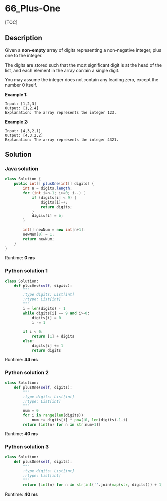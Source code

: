 # 66_Plus-One

[TOC]

## Description

Given a **non-empty** array of digits representing a non-negative integer, plus one to the integer.

The digits are stored such that the most significant digit is at the head of the list, and each element in the array contain a single digit.

You may assume the integer does not contain any leading zero, except the number 0 itself.

**Example 1:**

```
Input: [1,2,3]
Output: [1,2,4]
Explanation: The array represents the integer 123.
```

**Example 2:**

```
Input: [4,3,2,1]
Output: [4,3,2,2]
Explanation: The array represents the integer 4321.
```

## Solution

### Java solution

```java
class Solution {
    public int[] plusOne(int[] digits) {
        int n = digits.length;
        for (int i=n-1; i>=0; i--) {
            if (digits[i] < 9) {
                digits[i]++;
                return digits;
            }
            digits[i] = 0;
        }
        
        int[] newNum = new int[n+1];
        newNum[0] = 1;
        return newNum;
    }
}
```

Runtime: **0 ms**

### Python solution 1

```python
class Solution:
    def plusOne(self, digits):
        """
        :type digits: List[int]
        :rtype: List[int]
        """
        i = len(digits) - 1
        while digits[i] == 9 and i>=0:
            digits[i] = 0
            i -= 1
        
        if i < 0:
            return [1] + digits
        else:
            digits[i] += 1
            return digits
```

Runtime: **44 ms**

### Python solution 2

```python
class Solution:
    def plusOne(self, digits):
        """
        :type digits: List[int]
        :rtype: List[int]
        """
        num = 0
        for i in range(len(digits)):
            num += digits[i] * pow(10, len(digits)-1-i)
        return [int(n) for n in str(num+1)]
```

Runtime: **40 ms**

### Python solution 3

```python
class Solution:
    def plusOne(self, digits):
        """
        :type digits: List[int]
        :rtype: List[int]
        """
        return [int(n) for n in str(int(''.join(map(str, digits))) + 1)]
```

Runtime: **40 ms**

